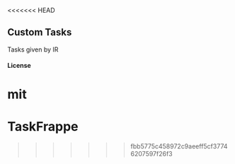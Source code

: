 <<<<<<< HEAD
## Custom Tasks

Tasks given by IR

#### License

mit
=======
# TaskFrappe
>>>>>>> fbb5775c458972c9aeeff5cf37746207597f26f3
